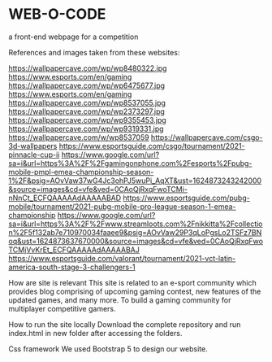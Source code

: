 # WEB-O-CODE
a front-end webpage for a competition

References and images taken from these websites:

https://wallpapercave.com/wp/wp8480322.jpg
https://www.esports.com/en/gaming
https://wallpapercave.com/wp/wp6475677.jpg
https://www.esports.com/en/gaming
https://wallpapercave.com/wp/wp8537055.jpg
https://wallpapercave.com/wp/wp2373297.jpg
https://wallpapercave.com/wp/wp9355453.jpg
https://wallpapercave.com/wp/wp9319331.jpg
https://wallpapercave.com/w/wp8537059
https://wallpapercave.com/csgo-3d-wallpapers
https://www.esportsguide.com/csgo/tournament/2021-pinnacle-cup-ii
https://www.google.com/url?sa=i&url=https%3A%2F%2Fgamingonphone.com%2Fesports%2Fpubg-mobile-pmpl-emea-championship-season-1%2F&psig=AOvVaw37wG4Jc3ohPJ5wuPi_AqXT&ust=1624873243242000&source=images&cd=vfe&ved=0CAoQjRxqFwoTCMi-nNnCt_ECFQAAAAAdAAAAABAD
https://www.esportsguide.com/pubg-mobile/tournament/2021-pubg-mobile-pro-league-season-1-emea-championship
https://www.google.com/url?sa=i&url=https%3A%2F%2Fwww.streamloots.com%2Fnikkitta%2Fcollection%2F5f132ab7e710970034faaee9&psig=AOvVaw29P3qLoPgsLo2TSFz7BNoq&ust=1624873637670000&source=images&cd=vfe&ved=0CAoQjRxqFwoTCMjVvKrEt_ECFQAAAAAdAAAAABAJ
https://www.esportsguide.com/valorant/tournament/2021-vct-latin-america-south-stage-3-challengers-1


How are site is relevant
This site is related to an e-sport community which provides blog comprising of upcoming gaming contest, new features of the updated games, and many more. To build a gaming community for multiplayer competitive gamers.

How to run the site locally
Download the complete repository and run index.html in new folder after accessing the folders.


Css framework
We used Bootstrap 5 to design our website. 
